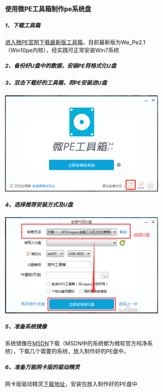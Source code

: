 <font size=4>

### 使用微PE工具箱制作pe系统盘

##### 1、下载工具箱
[进入微PE官网下载最新版工具箱](https://http://www.wepe.com.cn/download.html)，目前最新版为We_Pe2.1（Win10pe内核），经实践可正常安装Win7系统

##### 2、备份好U盘中的数据，安装PE将格式化U盘

##### 3、双击下载好的工具箱，将PE安装进U盘
![image](images/a7e09b44d688d43f27d611a56a1ed21b0ff43b4a.jpg)

##### 4、选择推荐安装方式及U盘
![image](images/e9184a176d224f4aed45b4441ef790529a22d1ea.jpg)

##### 5、准备系统镜像
系统镜像在[MSDN](https://msdn.itellyou.cn/)下载（MSDN中的系统都为微软官方纯净系统），下载几个需要的系统，放入制作好的PE盘中。

##### 6、准备万能网卡版的驱动精灵
网卡版驱动精灵[下载地址](http://www.drivergenius.com/wangka/)，安装包放入制作好的PE盘中
